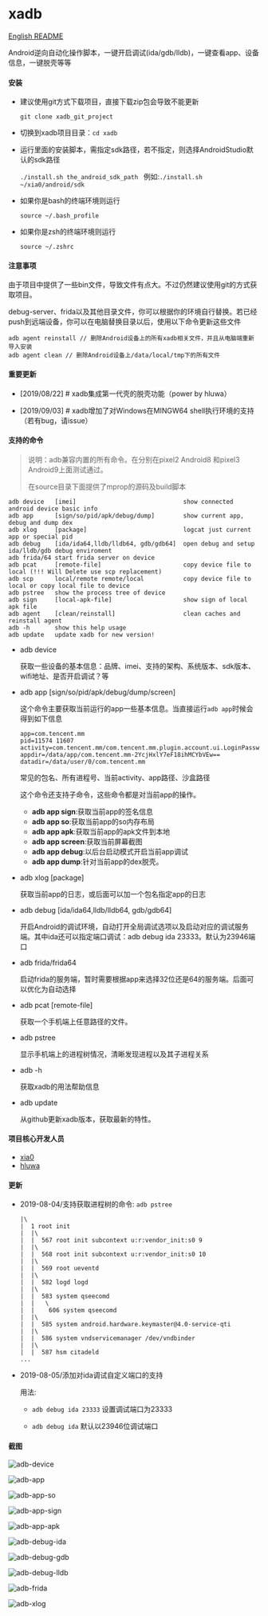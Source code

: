 # xadb
[English README](./README-EN.md)



Android逆向自动化操作脚本，一键开启调试(ida/gdb/lldb)，一键查看app、设备信息，一键脱壳等等

#### 安装

- 建议使用git方式下载项目，直接下载zip包会导致不能更新

  `git clone xadb_git_project` 

- 切换到xadb项目目录：`cd xadb` 

- 运行里面的安装脚本，需指定sdk路径，若不指定，则选择AndroidStudio默认的sdk路径

  `./install.sh the_android_sdk_path ` 例如:`./install.sh ~/xia0/android/sdk`

- 如果你是bash的终端环境则运行

   `source ~/.bash_profile`

- 如果你是zsh的终端环境则运行

  `source ~/.zshrc`

#### 注意事项

由于项目中提供了一些bin文件，导致文件有点大。不过仍然建议使用git的方式获取项目。

debug-server、frida以及其他目录文件，你可以根据你的环境自行替换。若已经push到远端设备，你可以在电脑替换目录以后，使用以下命令更新这些文件

```shell
adb agent reinstall // 删除Android设备上的所有xadb相关文件，并且从电脑端重新导入安装
adb agent clean // 删除Android设备上/data/local/tmp下的所有文件
```




#### 重要更新

- [2019/08/22] # xadb集成第一代壳的脱壳功能（power by hluwa）

- [2019/09/03] # xadb增加了对Windows在MINGW64 shell执行环境的支持（若有bug，请issue）

#### 支持的命令

> 说明：adb兼容内置的所有命令。在分别在pixel2 Android8 和pixel3 Android9上面测试通过。
>
> 在source目录下面提供了mprop的源码及build脚本

```
adb device   [imei]                              show connected android device basic info
adb app      [sign/so/pid/apk/debug/dump]        show current app, debug and dump dex
adb xlog     [package]                           logcat just current app or special pid
adb debug    [ida/ida64,lldb/lldb64, gdb/gdb64]  open debug and setup ida/lldb/gdb debug enviroment
adb frida/64 start frida server on device
adb pcat     [remote-file]                       copy device file to local (!!! Will Delete use scp replacement)
adb scp      local/remote remote/local           copy device file to local or copy local file to device
adb pstree   show the process tree of device
adb sign     [local-apk-file]                    show sign of local apk file
adb agent    [clean/reinstall]                   clean caches and reinstall agent
adb -h       show this help usage
adb update   update xadb for new version!
```

- adb device 

  获取一些设备的基本信息：品牌、imei、支持的架构、系统版本、sdk版本、wifi地址、是否开启调试？等

- adb app [sign/so/pid/apk/debug/dump/screen]

  这个命令主要获取当前运行的app一些基本信息。当直接运行`adb app`时候会得到如下信息

  ```
  app=com.tencent.mm
  pid=11574 11607
  activity=com.tencent.mm/com.tencent.mm.plugin.account.ui.LoginPasswordUI
  appdir=/data/app/com.tencent.mm-2YcjHxlY7eF18ihMCYbVEw==
  datadir=/data/user/0/com.tencent.mm
  ```

  常见的包名、所有进程号、当前activity、app路径、沙盒路径

  这个命令还支持子命令，这些命令都是对当前app的操作。

  - **adb app sign**:获取当前app的签名信息
  - **adb app so**:获取当前app的so内存布局
  - **adb app apk**:获取当前app的apk文件到本地
  - **adb app screen**:获取当前屏幕截图
  - **adb app debug**:以后台启动模式开启当前app调试
  - **adb app dump**:针对当前app的dex脱壳。

- adb xlog [package]

  获取当前app的日志，或后面可以加一个包名指定app的日志

- adb debug [ida/ida64,lldb/lldb64, gdb/gdb64]

  开启Android的调试环境，自动打开全局调试选项以及启动对应的调试服务端。其中ida还可以指定端口调试：adb debug ida 23333。默认为23946端口

- adb frida/frida64

  启动frida的服务端，暂时需要根据app来选择32位还是64的服务端。后面可以优化为自动选择

- adb pcat  [remote-file] 

  获取一个手机端上任意路径的文件。

- adb pstree

  显示手机端上的进程树情况，清晰发现进程以及其子进程关系

- adb -h

  获取xadb的用法帮助信息

- adb update

  从github更新xadb版本，获取最新的特性。

  

#### 项目核心开发人员

- [xia0](https://github.com/4ch12dy)
- [hluwa](https://github.com/hluwa)



#### 更新

- 2019-08-04/支持获取进程树的命令: `adb pstree`

  ```
  |\
  |  1 root init
  |  |\
  |  |  567 root init subcontext u:r:vendor_init:s0 9
  |  |\
  |  |  568 root init subcontext u:r:vendor_init:s0 10
  |  |\
  |  |  569 root ueventd
  |  |\
  |  |  582 logd logd
  |  |\
  |  |  583 system qseecomd
  |  |   \
  |  |    606 system qseecomd
  |  |\
  |  |  585 system android.hardware.keymaster@4.0-service-qti
  |  |\
  |  |  586 system vndservicemanager /dev/vndbinder
  |  |\
  |  |  587 hsm citadeld
  ...
  ```

- 2019-08-05/添加对ida调试自定义端口的支持

  用法:

  - `adb debug ida 23333` 设置调试端口为23333

  - `adb debug ida` 默认以23946位调试端口

  


#### 截图

![adb-device](https://github.com/4ch12dy/xadb/blob/master/screenshot/adb-device.png?raw=true)



![adb-app](https://github.com/4ch12dy/xadb/blob/master/screenshot/adb-app.png?raw=true)



![adb-app-so](https://github.com/4ch12dy/xadb/blob/master/screenshot/adb-app-so.jpeg?raw=true)



![adb-app-sign](https://github.com/4ch12dy/xadb/blob/master/screenshot/adb-app-sign.png?raw=true)



![adb-app-apk](https://github.com/4ch12dy/xadb/blob/master/screenshot/adb-app-apk.png?raw=true)



![adb-debug-ida](https://github.com/4ch12dy/xadb/blob/master/screenshot/adb-debug-ida.jpeg?raw=true)



![adb-debug-gdb](https://github.com/4ch12dy/xadb/blob/master/screenshot/adb-debug-gdb.png?raw=true)



![adb-debug-lldb](https://github.com/4ch12dy/xadb/blob/master/screenshot/adb-debug-lldb.png?raw=true)



![adb-frida](https://github.com/4ch12dy/xadb/blob/master/screenshot/adb-frida.png?raw=true)



![adb-xlog](https://github.com/4ch12dy/xadb/blob/master/screenshot/adb-xlog.png?raw=true)



